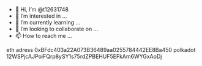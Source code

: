 - 👋 Hi, I’m @t12631748
- 👀 I’m interested in ...
- 🌱 I’m currently learning ...
- 💞️ I’m looking to collaborate on ...
- 📫 How to reach me ...

<!---
t12631748/t12631748 is a ✨ special ✨ repository because its `README.md` (this file) appears on your GitHub profile.
You can click the Preview link to take a look at your changes.
--->
eth adress 0xBFdc403a22A073B36489aa0255784442EE8Ba450
polkadot   12WSPjcAJPoiFQrp8ySY1s75rdZPBEHUF5EFkAm6WYGxAoDj
